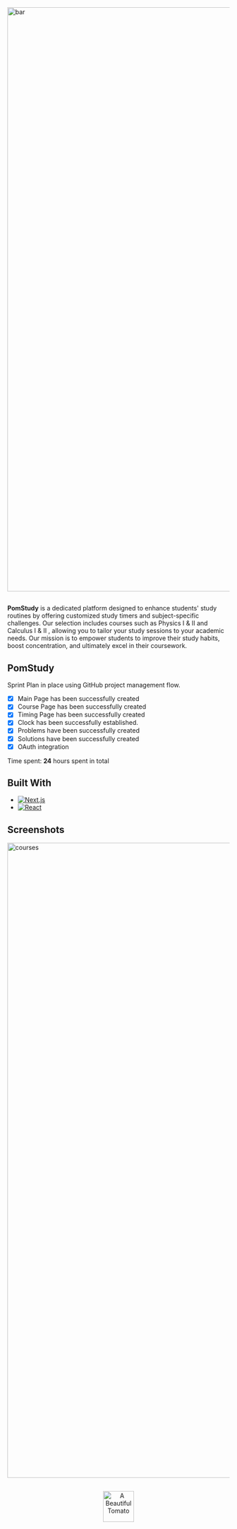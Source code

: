 
<img width="1323" alt="bar" src="https://github.com/LeonardoLujan/PomStudy/assets/95549729/373373e8-5b9a-47fb-9670-d80baa884899">


## 
**PomStudy** is a dedicated platform designed to enhance students' study routines by offering customized study timers and subject-specific challenges. Our selection includes courses such as Physics I & II and Calculus I & II , allowing you to tailor your study sessions to your academic needs. 
Our mission is to empower students to improve their study habits, boost concentration, and ultimately excel in their coursework.


## PomStudy

Sprint Plan in place using GitHub project management flow.

- [X] Main Page has been successfully created
- [X] Course Page has been successfully created
- [X] Timing Page has been successfully created
- [X] Clock has been successfully established.
- [X] Problems have been successfully created
- [X] Solutions have been successfully created
- [X] OAuth integration

Time spent: **24** hours spent in total
 

## Built With
* [![Next.js](https://img.shields.io/badge/next.js-000000?style=for-the-badge&logo=nextdotjs&logoColor=white)](https://nextjs.org/)
* [![React](https://img.shields.io/badge/React-20232A?style=for-the-badge&logo=react&logoColor=61DAFB)](https://reactjs.org/)

[product-screenshot]: images/screenshot.png

## Screenshots
 <img width="1438" alt="courses" src="https://github.com/LeonardoLujan/PomStudy/assets/95549729/34d79152-89fe-415c-a82e-f664c2aa3de2"><br>


  

##
<p align="center">
<img width="70" alt="A Beautiful Tomato" src="https://github.com/PomStudy/PomStudy/assets/95549729/5ac5bed7-f574-4b22-8bb3-117b443ad7b6">
</P>
 



